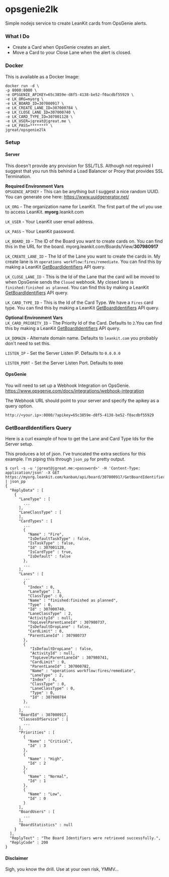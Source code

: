 # opsgenie2lk
Simple nodejs service to create LeanKit cards from OpsGenie alerts.

### What I Do
* Create a Card when OpsGenie creates an alert.
* Move a Card to your Close Lane when the alert is closed.

### Docker
This is available as a Docker Image:
```
docker run -d \
-p 8000:8000 \
-e OPSGENIE_APIKEY=65c3859e-d8f5-4138-be52-f0acdbf55929 \
-e LK_ORG=myorg \
-e LK_BOARD_ID=307000917 \
-e LK_CREATE_LANE_ID=307000784 \
-e LK_CLOSE_LANE_ID=307000740 \
-e LK_CARD_TYPE_ID=307001128 \
-e LK_USER=jgreat@jgreat.me \
-e LK_PASS=******** \
jgreat/opsgenie2lk
```

### Setup
#### Server
This doesn't provide any provision for SSL/TLS. Although not required I suggest that you run this behind a Load Balancer or Proxy that provides SSL Termination.  

**Required Environment Vars**  
`OPSGENIE_APIKEY` - This can be anything but I suggest a nice random UUID. You can generate one here:  https://www.uuidgenerator.net/  

`LK_ORG` - The organization name for LeanKit. The first part of the url you use to access LeanKit. **myorg**.leankit.com  

`LK_USER` - Your LeanKit user email address.  

`LK_PASS` - Your LeanKit password.  

`LK_BOARD_ID` - The ID of the Board you want to create cards on. You can find this in the URL for the board.  myorg.leankit.com/Boards/View/**307980917**  

`LK_CREATE_LANE_ID` - The Id of the Lane you want to create the cards in.  My create lane is in `operations workflow:fires/remediate`. You can find this by making a LeanKit [GetBoardIdentifiers](#GetBoardIdentifiers-Query) API query.  

`LK_CLOSE_LANE_ID` - This is the Id of the Lane that the card will be moved to when OpsGenie sends the `Closed` webhook. My closed lane is `finished:finished as planned`. You can find this by making a LeanKit [GetBoardIdentifiers](#GetBoardIdentifiers-Query) API query.  

`LK_CARD_TYPE_ID` - This is the Id of the Card Type. We have a `Fires` card type. You can find this by making a LeanKit [GetBoardIdentifiers](#GetBoardIdentifiers-Query) API query.  

**Optional Environment Vars**  
`LK_CARD_PRIORITY_ID` - The Priority Id of the Card. Defaults to `2`.You can find this by making a LeanKit [GetBoardIdentifiers](#GetBoardIdentifiers-Query) API query.  

`LK_DOMAIN` - Alternate domain name. Defaults to `leankit.com` you probably don't need to set this.  

`LISTEN_IP` - Set the Server Listen IP. Defaults to `0.0.0.0`  

`LISTEN_PORT` - Set the Server Listen Port. Defaults to `8000`  

#### OpsGenie
You will need to set up a Webhook Integration on OpsGenie. https://www.opsgenie.com/docs/integrations/webhook-integration  

The Webhook URL should point to your server and specify the apikey as a query option.
```
http://<your.ip>:8000/?apikey=65c3859e-d8f5-4138-be52-f0acdbf55929
```

### GetBoardIdentifiers Query
Here is a curl example of how to get the Lane and Card Type Ids for the Server setup.  

This produces a lot of json. I've truncated the extra sections for this example. I'm piping this through `json_pp` for pretty output.
```
$ curl -s -u 'jgreat@jgreat.me:<password>' -H 'Content-Type: application/json' -X GET https://myorg.leankit.com/kanban/api/board/307000917/GetBoardIdentifiers | json_pp
{
  "ReplyData" : [
    {
      "LaneType" : [
        ...
      ],
      "LaneClassType" : [
      ],
      "CardTypes" : [
        ...
        {
          "Name" : "Fire",
          "IsDefaultTaskType" : false,
          "IsTaskType" : false,
          "Id" : 307001128,
          "IsCardType" : true,
          "IsDefault" : false
        },
        ...
      ],
      "Lanes" : [
        ...
        {
          "Index" : 0,
          "LaneType" : 3,
          "ClassType" : 0,
          "Name" : "finished:finished as planned",
          "Type" : 0,
          "Id" : 307000740,
          "LaneClassType" : 2,
          "ActivityId" : null,
          "TopLevelParentLaneId" : 307980737,
          "IsDefaultDropLane" : false,
          "CardLimit" : 0,
          "ParentLaneId" : 307980737
        },
        {
           "IsDefaultDropLane" : false,
           "ActivityId" : null,
           "TopLevelParentLaneId" : 307980741,
           "CardLimit" : 0,
           "ParentLaneId" : 307000782,
           "Name" : "operations workflow:fires/remediate",
           "LaneType" : 2,
           "Index" : 4,
           "ClassType" : 0,
           "LaneClassType" : 0,
           "Type" : 0,
           "Id" : 307980784
        },
        ...
      ],
      "BoardId" : 307000917,
      "ClassesOfService" : [
        ...
      ],
      "Priorities" : [
        {
          "Name" : "Critical",
          "Id" : 3
        },
        {
          "Name" : "High",
          "Id" : 2
        },
        {
          "Name" : "Normal",
          "Id" : 1
        },
        {
          "Name" : "Low",
          "Id" : 0
        }
      ],
      "BoardUsers" : [
        ...  
      ],
      "BoardStatistics" : null
    }
  ],
  "ReplyText" : "The Board Identifiers were retrieved successfully.",
  "ReplyCode" : 200
}
```

#### Disclaimer
Sigh, you know the drill. Use at your own risk, YMMV...
